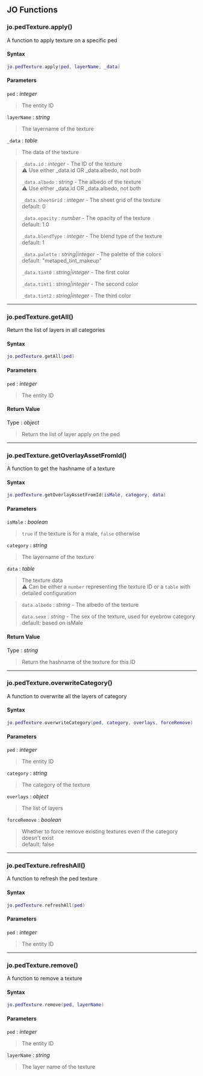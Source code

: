 
## JO Functions

### jo.pedTexture.apply()

<!-- @include: ./slots/headers.md#jo.pedTexture.apply -->

A function to apply texture on a specific ped <br>

<!-- @include: ./slots/descriptions.md#jo.pedTexture.apply -->

#### Syntax

```lua
jo.pedTexture.apply(ped, layerName, _data)
```

#### Parameters

`ped` : _integer_
> The entity ID
>

`layerName` : _string_
> The layername of the texture
>

`_data` : _table_

> The data of the texture
>

> `_data.id` : _integer_ - The ID of the texture <br> ⚠️ Use either _data.id OR _data.albedo, not both
> 
> `_data.albedo` : _string_ - The albedo of the texture <br> ⚠️ Use either _data.id OR _data.albedo, not both
> 
> `_data.sheetGrid` : _integer_ - The sheet grid of the texture <br> default: 0 <BadgeOptional />
> 
> `_data.opacity` : _number_ - The opacity of the texture <br> default: 1.0 <BadgeOptional />
> 
> `_data.blendType` : _integer_ - The blend type of the texture <br> default: 1 <BadgeOptional />
> 
> `_data.palette` : _string|integer_ - The palette of the colors <br> default: "metaped_tint_makeup" <BadgeOptional />
> 
> `_data.tint0` : _string|integer_ - The first color <BadgeOptional />
> 
> `_data.tint1` : _string|integer_ - The second color <BadgeOptional />
> 
> `_data.tint2` : _string|integer_ - The third color <BadgeOptional />
> 

<!-- @include: ./slots/examples.md#jo.pedTexture.apply -->

<!-- @include: ./slots/footers.md#jo.pedTexture.apply -->

---

### jo.pedTexture.getAll()

<!-- @include: ./slots/headers.md#jo.pedTexture.getAll -->

Return the list of layers in all categories <br>

<!-- @include: ./slots/descriptions.md#jo.pedTexture.getAll -->

#### Syntax

```lua
jo.pedTexture.getAll(ped)
```

#### Parameters

`ped` : _integer_
> The entity ID
>

#### Return Value

Type : _object_

> Return the list of layer apply on the ped

<!-- @include: ./slots/examples.md#jo.pedTexture.getAll -->

<!-- @include: ./slots/footers.md#jo.pedTexture.getAll -->

---

### jo.pedTexture.getOverlayAssetFromId()

<!-- @include: ./slots/headers.md#jo.pedTexture.getOverlayAssetFromId -->

A function to get the hashname of a texture <br>

<!-- @include: ./slots/descriptions.md#jo.pedTexture.getOverlayAssetFromId -->

#### Syntax

```lua
jo.pedTexture.getOverlayAssetFromId(isMale, category, data)
```

#### Parameters

`isMale` : _boolean_
> `true` if the texture is for a male, `false` otherwise
>

`category` : _string_
> The layername of the texture
>

`data` : _table_

> The texture data <br> ⚠️ Can be either a `number` representing the texture ID or a `table` with detailed configuration
>

> `data.albedo` : _string_ - The albedo of the texture
> 
> `data.sexe` : _string_ - The sex of the texture, used for eyebrow category <br> default: based on isMale <BadgeOptional />
> 

#### Return Value

Type : _string_

> Return the hashname of the texture for this ID

<!-- @include: ./slots/examples.md#jo.pedTexture.getOverlayAssetFromId -->

<!-- @include: ./slots/footers.md#jo.pedTexture.getOverlayAssetFromId -->

---

### jo.pedTexture.overwriteCategory()

<!-- @include: ./slots/headers.md#jo.pedTexture.overwriteCategory -->

A function to overwrite all the layers of category <br>

<!-- @include: ./slots/descriptions.md#jo.pedTexture.overwriteCategory -->

#### Syntax

```lua
jo.pedTexture.overwriteCategory(ped, category, overlays, forceRemove)
```

#### Parameters

`ped` : _integer_
> The entity ID
>

`category` : _string_
> The category of the texture
>

`overlays` : _object_
> The list of layers
>

`forceRemove` : _boolean_ <BadgeOptional />
> Whether to force remove existing textures even if the category doesn't exist <br> default: false
>

<!-- @include: ./slots/examples.md#jo.pedTexture.overwriteCategory -->

<!-- @include: ./slots/footers.md#jo.pedTexture.overwriteCategory -->

---

### jo.pedTexture.refreshAll()

<!-- @include: ./slots/headers.md#jo.pedTexture.refreshAll -->

A function to refresh the ped texture <br>

<!-- @include: ./slots/descriptions.md#jo.pedTexture.refreshAll -->

#### Syntax

```lua
jo.pedTexture.refreshAll(ped)
```

#### Parameters

`ped` : _integer_
> The entity ID
>

<!-- @include: ./slots/examples.md#jo.pedTexture.refreshAll -->

<!-- @include: ./slots/footers.md#jo.pedTexture.refreshAll -->

---

### jo.pedTexture.remove()

<!-- @include: ./slots/headers.md#jo.pedTexture.remove -->

A function to remove a texture <br>

<!-- @include: ./slots/descriptions.md#jo.pedTexture.remove -->

#### Syntax

```lua
jo.pedTexture.remove(ped, layerName)
```

#### Parameters

`ped` : _integer_
> The entity ID
>

`layerName` : _string_
> The layer name of the texture
>

<!-- @include: ./slots/examples.md#jo.pedTexture.remove -->

<!-- @include: ./slots/footers.md#jo.pedTexture.remove -->

